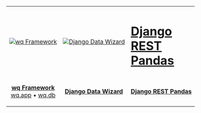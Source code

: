 <table>
<tbody>
<tr>
<td>

[![wq Framework](https://wq.io/images/wq.svg)](https://github.com/wq/wq)

</td>
<td>
      
[![Django Data Wizard](https://django-data-wizard.wq.io/images/django-data-wizard.svg)](https://github.com/wq/django-data-wizard)

</td>
<td>

# [Django <br> REST <br> Pandas](https://github.com/wq/django-rest-pandas)

</td>
</tr>
<tr>
  <td>
    <p align=center>
      <a href="https://github.com/wq/wq"><strong>wq Framework</strong></a>
      <br>
      <a href="https://github.com/wq/wq.app">wq.app</a>
      &bull;
      <a href="https://github.com/wq/wq.db">wq.db</a>
    </p>
  </td>
  <td>
    <p align=center>
      <a href="https://github.com/wq/django-data-wizard"><strong>Django Data Wizard</strong></a>
    </p>
  </td>
  <td>
    <p align=center>
      <a href="https://github.com/wq/django-rest-pandas"><strong>Django REST Pandas</strong></a>
    </p>
  </td>
</tr>
</tbody>
</table>
